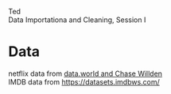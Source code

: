 Ted   
Data Importationa and Cleaning, Session I

# Data
netflix data from [data.world and Chase Willden](https://data.world/chasewillden/netflix-shows)   
IMDB data from https://datasets.imdbws.com/
